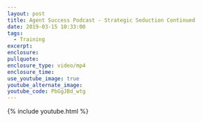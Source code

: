 ```yaml
---
layout: post
title: Agent Success Podcast - Strategic Seduction Continued
date: 2019-03-15 10:33:00
tags:
  - Training
excerpt:
enclosure:
pullquote:
enclosure_type: video/mp4
enclosure_time:
use_youtube_image: true
youtube_alternate_image:
youtube_code: PbGgJBd_wtg
---
```


{% include youtube.html %}